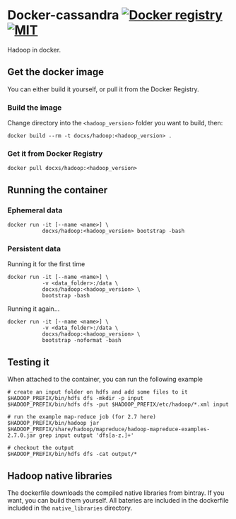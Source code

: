 # Docker-cassandra [![Docker registry](https://img.shields.io/badge/docker-registry-blue.svg)](https://registry.hub.docker.com/u/docxs/hadoop/) [![MIT](https://img.shields.io/badge/license-MIT-blue.svg)]()

Hadoop in docker.


## Get the docker image
You can either build it yourself, or pull it from the Docker Registry.

### Build the image
Change directory into the `<hadoop_version>` folder you want to build, then:

```shell
docker build --rm -t docxs/hadoop:<hadoop_version> .
```

### Get it from Docker Registry
```shell
docker pull docxs/hadoop:<hadoop_version>
```


## Running the container

### Ephemeral data
```shell
docker run -it [--name <name>] \
           docxs/hadoop:<hadoop_version> bootstrap -bash
```

### Persistent data
Running it for the first time
```shell
docker run -it [--name <name>] \
           -v <data_folder>:/data \
           docxs/hadoop:<hadoop_version> \
           bootstrap -bash
```

Running it again...
```shell
docker run -it [--name <name>] \
           -v <data_folder>:/data \
           docxs/hadoop:<hadoop_version> \
           bootstrap -noformat -bash
```


## Testing it
When attached to the container, you can run the following example
```shell
# create an input folder on hdfs and add some files to it
$HADOOP_PREFIX/bin/hdfs dfs -mkdir -p input
$HADOOP_PREFIX/bin/hdfs dfs -put $HADOOP_PREFIX/etc/hadoop/*.xml input

# run the example map-reduce job (for 2.7 here)
$HADOOP_PREFIX/bin/hadoop jar $HADOOP_PREFIX/share/hadoop/mapreduce/hadoop-mapreduce-examples-2.7.0.jar grep input output 'dfs[a-z.]+'

# checkout the output
$HADOOP_PREFIX/bin/hdfs dfs -cat output/*
```

## Hadoop native libraries
The dockerfile downloads the compiled native libraries from bintray. If you want, you can build them yourself.
All bateries are included in the dockerfile included in the `native_libraries` directory.
